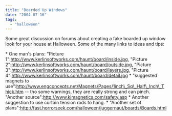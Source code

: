 ```yaml
---
title: "Boarded Up Windows"
date: "2004-07-16"
tags: 
  - "halloween"
---
```


Some great discussion on forums about creating a fake boarded up window look for your house at Halloween. Some of the many links to ideas and tips:

\* One man's plans: "Picture 1":http://www.kerlinsoftworks.com/haunt/board/inside.jpg, "Picture 2":http://www.kerlinsoftworks.com/haunt/board/outside.jpg, "Picture 3":http://www.kerlinsoftworks.com/haunt/board/layers.jpg, "Picture 4":http://www.kerlinsoftworks.com/haunt/board/detail.jpg \* "suggested magnets to use":http://www.engconcepts.net/Magnets/Pages/1inch\_Sq\_Half\_Inch\_Thick.htm -- tho some warnings, they are really strong and can pinch. "Another source":http://www.kjmagnetics.com/safety.asp \* Another suggestion to use curtain tension rods to hang. \* "Another set of plans":http://fast.horrorseek.com/halloween/juggernaut/boards/Boards.html
